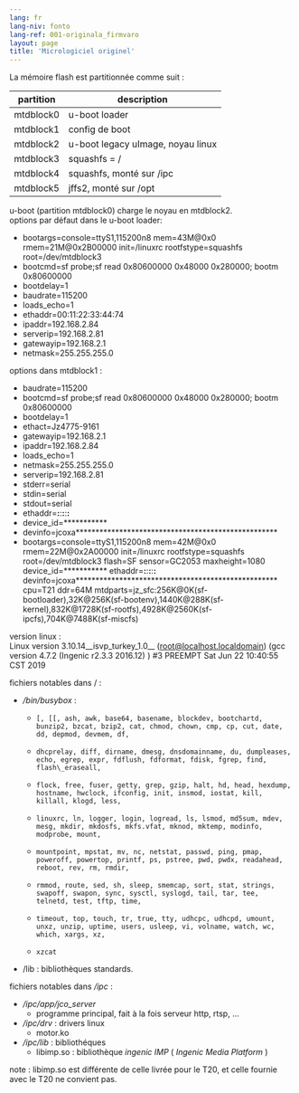 ```yaml
---
lang: fr
lang-niv: fonto
lang-ref: 001-originala_firmvaro
layout: page
title: 'Micrologiciel originel'
---
```


La mémoire flash est partitionnée comme suit :

partition| description|
---|---|
mtdblock0 | u-boot loader|
mtdblock1 | config de boot|
mtdblock2 | u-boot legacy uImage, noyau linux|
mtdblock3 | squashfs = /|
mtdblock4 | squashfs, monté sur /ipc|
mtdblock5 | jffs2, monté sur /opt|

u-boot (partition mtdblock0) charge le noyau en mtdblock2.  
options par défaut dans le u-boot loader:  
* bootargs=console=ttyS1,115200n8 mem=43M@0x0 rmem=21M@0x2B00000 init=/linuxrc rootfstype=squashfs root=/dev/mtdblock3
* bootcmd=sf probe;sf read 0x80600000 0x48000 0x280000; bootm 0x80600000
* bootdelay=1
* baudrate=115200
* loads\_echo=1
* ethaddr=00:11:22:33:44:74
* ipaddr=192.168.2.84
* serverip=192.168.2.81
* gatewayip=192.168.2.1
* netmask=255.255.255.0

options dans mtdblock1 :
* baudrate=115200
* bootcmd=sf probe;sf read 0x80600000 0x48000 0x280000; bootm 0x80600000
* bootdelay=1
* ethact=Jz4775-9161
* gatewayip=192.168.2.1
* ipaddr=192.168.2.84
* loads\_echo=1
* netmask=255.255.255.0
* serverip=192.168.2.81
* stderr=serial
* stdin=serial
* stdout=serial
* ethaddr=**:**:**:**:**:**
* device\_id=***********
* devinfo=jcoxa***************************************************
* bootargs=console=ttyS1,115200n8 mem=42M@0x0 rmem=22M@0x2A00000 init=/linuxrc rootfstype=squashfs root=/dev/mtdblock3 flash=SF sensor=GC2053 maxheight=1080 device\_id=*********** ethaddr=**:**:**:**:**:** devinfo=jcoxa*************************************************** cpu=T21 ddr=64M mtdparts=jz\_sfc:256K@0K(sf-bootloader),32K@256K(sf-bootenv),1440K@288K(sf-kernel),832K@1728K(sf-rootfs),4928K@2560K(sf-ipcfs),704K@7488K(sf-miscfs)


version linux :  
Linux version 3.10.14\_\_isvp\_turkey\_1.0\_\_ (root@localhost.localdomain) (gcc version 4.7.2 (Ingenic r2.3.3 2016.12) ) #3 PREEMPT Sat Jun 22 10:40:55 CST 2019


fichiers notables dans / :
* _/bin/busybox_ : 
  *     [, [[, ash, awk, base64, basename, blockdev, bootchartd, bunzip2, bzcat, bzip2, cat, chmod, chown, cmp, cp, cut, date, dd, depmod, devmem, df,
  *     dhcprelay, diff, dirname, dmesg, dnsdomainname, du, dumpleases, echo, egrep, expr, fdflush, fdformat, fdisk, fgrep, find, flash\_eraseall,
  *     flock, free, fuser, getty, grep, gzip, halt, hd, head, hexdump, hostname, hwclock, ifconfig, init, insmod, iostat, kill, killall, klogd, less,
  *     linuxrc, ln, logger, login, logread, ls, lsmod, md5sum, mdev, mesg, mkdir, mkdosfs, mkfs.vfat, mknod, mktemp, modinfo, modprobe, mount,
  *     mountpoint, mpstat, mv, nc, netstat, passwd, ping, pmap, poweroff, powertop, printf, ps, pstree, pwd, pwdx, readahead, reboot, rev, rm, rmdir,
  *     rmmod, route, sed, sh, sleep, smemcap, sort, stat, strings, swapoff, swapon, sync, sysctl, syslogd, tail, tar, tee, telnetd, test, tftp, time,
  *     timeout, top, touch, tr, true, tty, udhcpc, udhcpd, umount, unxz, unzip, uptime, users, usleep, vi, volname, watch, wc, which, xargs, xz,
  *     xzcat

* /lib : bibliothèques standards.

fichiers notables dans _/ipc_ :
* _/ipc/app/jco\_server_
  * programme principal, fait à la fois serveur http, rtsp, ...
* _/ipc/drv_ : drivers linux
  * motor.ko
* _/ipc/lib_ : bibliothéques
  * libimp.so : bibliothèque _ingenic_ _IMP_ ( _Ingenic Media Platform_ )


note : libimp.so est différente de celle livrée pour le T20, et celle fournie avec le T20 ne convient pas.
